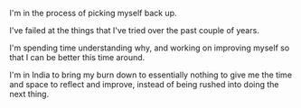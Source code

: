 I'm in the process of picking myself back up.

I've failed at the things that I've tried over the past couple of years.

I'm spending time understanding why, and working on improving myself so that I can be better this time around.

I'm in India to bring my burn down to essentially nothing to give me the time and space to reflect and improve, instead of being rushed into doing the next thing.